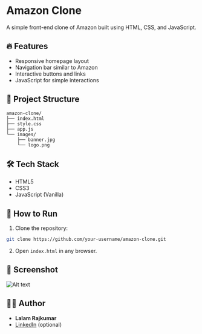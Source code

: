 # Amazon Clone

A simple front-end clone of Amazon built using HTML, CSS, and JavaScript.

## 🔥 Features

- Responsive homepage layout
- Navigation bar similar to Amazon
- Interactive buttons and links
- JavaScript for simple interactions

## 📁 Project Structure

```
amazon-clone/
├── index.html
├── style.css
├── app.js
└── images/
    ├── banner.jpg
    └── logo.png

```

## 🛠️ Tech Stack

- HTML5
- CSS3
- JavaScript (Vanilla)

## 🚀 How to Run

1. Clone the repository:
```bash
git clone https://github.com/your-username/amazon-clone.git
```

2. Open `index.html` in any browser.

## 📸 Screenshot

![Alt text](myimage.png)




## 🧑‍💻 Author

- **Lalam Rajkumar**
- [LinkedIn]([https://linkedin.com/in/your-profile](https://www.linkedin.com/in/lalam-rajkumar-b0b524343?utm_source=share&utm_campaign=share_via&utm_content=profile&utm_medium=android_app)) (optional)
